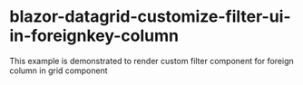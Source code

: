 # blazor-datagrid-customize-filter-ui-in-foreignkey-column
This example is demonstrated to render custom filter component for foreign column in grid component
